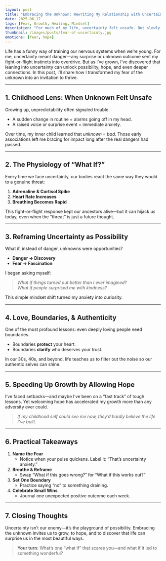 ```yaml
---
layout: post
title: "Embracing the Unknown: Rewriting My Relationship with Uncertainty"
date: 2025-06-17
tags: [Fear, Growth, Healing, Mindset]
description: "For much of my life, uncertainty felt unsafe. But slowly, I’ve learned to welcome it—and in doing so, opened the door to hope, growth, and authenticity."
thumbnail: /images/posts/fear-of-uncertainty.jpg
emotions: [fear, hope]
---
```


Life has a funny way of training our nervous systems when we’re young. For me, uncertainty meant danger—any surprise or unknown outcome sent my fight-or-flight instincts into overdrive. But as I’ve grown, I’ve discovered that leaning into uncertainty can unlock possibility, hope, and even deeper connections. In this post, I’ll share how I transformed my fear of the unknown into an invitation to thrive.

---

## 1. Childhood Lens: When Unknown Felt Unsafe

Growing up, unpredictability often signaled trouble.  
- A sudden change in routine = alarms going off in my head.  
- A raised voice or surprise event = immediate anxiety.  

Over time, my inner child learned that *unknown = bad*. Those early associations left me bracing for impact long after the real dangers had passed.

---

## 2. The Physiology of “What If?”

Every time we face uncertainty, our bodies react the same way they would to a genuine threat:  
1. **Adrenaline & Cortisol Spike**  
2. **Heart Rate Increases**  
3. **Breathing Becomes Rapid**  

This fight-or-flight response kept our ancestors alive—but it can hijack us today, even when the “threat” is just a future thought.

---

## 3. Reframing Uncertainty as Possibility

What if, instead of danger, unknowns were opportunities?  
- **Danger → Discovery**  
- **Fear → Fascination**  

I began asking myself:  
> *What if things turned out better than I ever imagined?*  
> *What if people surprised me with kindness?*  

This simple mindset shift turned my anxiety into curiosity.

---

## 4. Love, Boundaries, & Authenticity

One of the most profound lessons: even deeply loving people need boundaries.  
- Boundaries **protect** your heart.  
- Boundaries **clarify** who deserves your trust.  

In our 30s, 40s, and beyond, life teaches us to filter out the noise so our authentic selves can shine.

---

## 5. Speeding Up Growth by Allowing Hope

I’ve faced setbacks—and maybe I’ve been on a “fast track” of tough lessons. Yet welcoming hope has accelerated my growth more than any adversity ever could.  
> *If my childhood self could see me now, they’d hardly believe the life I’ve built.*

---

## 6. Practical Takeaways

1. **Name the Fear**  
   - Notice when your pulse quickens. Label it: “That’s uncertainty anxiety.”  
2. **Breathe & Reframe**  
   - Swap “What if this goes wrong?” for “What if this works out?”  
3. **Set One Boundary**  
   - Practice saying “no” to something draining.  
4. **Celebrate Small Wins**  
   - Journal one unexpected positive outcome each week.

---

## 7. Closing Thoughts

Uncertainty isn’t our enemy—it’s the playground of possibility. Embracing the unknown invites us to grow, to hope, and to discover that life can surprise us in the most beautiful ways.  

> **Your turn:** What’s one “what if” that scares you—and what if it led to something wonderful?
